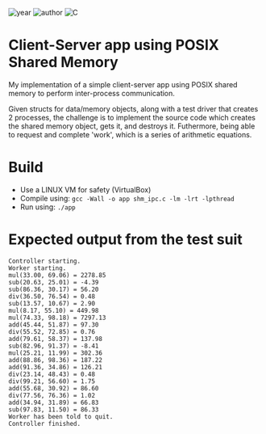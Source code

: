 ![year](https://img.shields.io/badge/Year-2021-lightgrey?style=plastic)
![author](https://img.shields.io/badge/Author-Johnny%20Madigan-yellow?style=plastic)
![C](https://img.shields.io/badge/C%20lang-lightgrey?style=plastic&logo=C)

# Client-Server app using POSIX Shared Memory
My implementation of a simple client-server app using POSIX shared memory to perform inter-process communication.

Given structs for data/memory objects, along with a test driver that creates 2 processes, the challenge is to implement the source code which creates the shared memory object, gets it, and destroys it. Futhermore, being able to request and complete 'work', which is a series of arithmetic equations. 

# Build
- Use a LINUX VM for safety (VirtualBox)
- Compile using: `gcc -Wall -o app shm_ipc.c -lm -lrt -lpthread`
- Run using: `./app`

# Expected output from the test suit
```
Controller starting.
Worker starting.
mul(33.00, 69.06) = 2278.85
sub(20.63, 25.01) = -4.39
sub(86.36, 30.17) = 56.20
div(36.50, 76.54) = 0.48
sub(13.57, 10.67) = 2.90
mul(8.17, 55.10) = 449.98
mul(74.33, 98.18) = 7297.13
add(45.44, 51.87) = 97.30
div(55.52, 72.85) = 0.76
add(79.61, 58.37) = 137.98
sub(82.96, 91.37) = -8.41
mul(25.21, 11.99) = 302.36
add(88.86, 98.36) = 187.22
add(91.36, 34.86) = 126.21
div(23.14, 48.43) = 0.48
div(99.21, 56.60) = 1.75
add(55.68, 30.92) = 86.60
div(77.56, 76.36) = 1.02
add(34.94, 31.89) = 66.83
sub(97.83, 11.50) = 86.33
Worker has been told to quit.
Controller finished.
```
